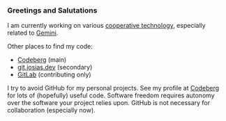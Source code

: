 ### Greetings and Salutations

I am currently working on various [cooperative technology](cooperativetechnology.codeberg.page/), especially related to [Gemini](https://gemini.circumlunar.space/).

Other places to find my code:
- [Codeberg](https://codeberg.org/Josias) (main)
- [git.josias.dev](https://git.josias.dev) (secondary)
- [GitLab](https://gitlab.com/justjosias) (contributing only)

I try to avoid GitHub for my personal projects. See my profile at [Codeberg](https://codeberg.org/Josias) for lots of (hopefully) useful code. Software freedom requires autonomy over the software your project relies upon. GitHub is not necessary for collaboration (especially now).
